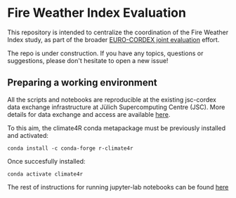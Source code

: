 # Fire Weather Index Evaluation

This repository is intended to centralize the coordination of the Fire Weather Index study, as part of the broader [EURO-CORDEX joint evaluation](https://github.com/euro-cordex/joint-evaluation) effort.

The repo is under construction. If you have any topics, questions or suggestions, please don't hesitate to open a new issue!

## Preparing a working environment

All the scripts and notebooks are reproducible at the existing jsc-cordex data exchange infrastructure at Jülich Supercomputing Centre (JSC). More details for data exchange and access are available [here](https://github.com/euro-cordex/joint-evaluation#data-exchange).

To this aim, the climate4R conda metapackage must be previously installed and activated:

```
conda install -c conda-forge r-climate4r
```

Once succesfully installed:

```
conda activate climate4r
```

The rest of instructions for running jupyter-lab notebooks can be found [here](https://github.com/euro-cordex/joint-evaluation?tab=readme-ov-file#starting-jupyter-lab)

